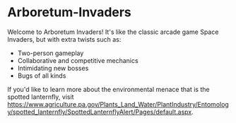 # Arboretum-Invaders

Welcome to Arboretum Invaders! It's like the classic arcade game Space Invaders, but with extra twists such as:
- Two-person gameplay
- Collaborative and competitive mechanics
- Intimidating new bosses
- Bugs of all kinds

If you'd like to learn more about the environmental menace that is the spotted lanternfly, visit https://www.agriculture.pa.gov/Plants_Land_Water/PlantIndustry/Entomology/spotted_lanternfly/SpottedLanternflyAlert/Pages/default.aspx.
